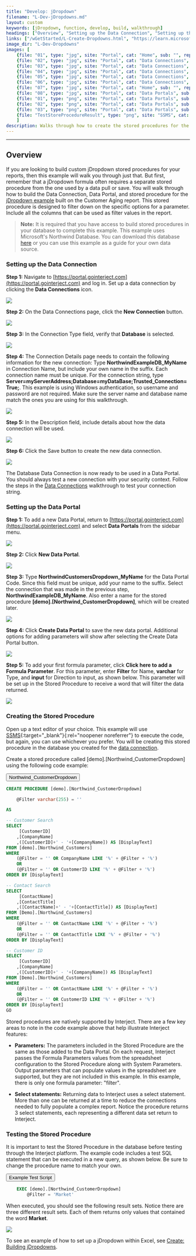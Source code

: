 ```yaml
---
title: "Develop: jDropdown"
filename: "L-Dev-jDropdowns.md"
layout: custom
keywords: [jDropdown, function, develop, build, walkthrough]
headings: ["Overview", "Setting up the Data Connection", "Setting up the Data Portal", "Creating the Stored Procedure", "Testing the Stored Procedure"]
links: ["/wGetStarted/L-Create-Dropdowns.html", "https://learn.microsoft.com/en-us/dotnet/framework/data/adonet/sql/linq/downloading-sample-databases", "https://portal.gointerject.com", "/wPortal/L-Database-Connection.html#testing-the-connection-string-from-within-excel", "https://portal.gointerject.com", "https://docs.microsoft.com/en-us/sql/ssms/download-sql-server-management-studio-ssms?view=sql-server-2017", "/wGetStarted/L-Create-Dropdowns.html"]
image_dir: "L-Dev-Dropdowns"
images: [
	{file: "01", type: "jpg", site: "Portal", cat: "Home", sub: "", report: "", ribbon: "", config: ""}, 
	{file: "02", type: "jpg", site: "Portal", cat: "Data Connections", sub: "", report: "", ribbon: "", config: ""}, 
	{file: "03", type: "jpg", site: "Portal", cat: "Data Connections", sub: "Details", report: "", ribbon: "", config: ""}, 
	{file: "04", type: "jpg", site: "Portal", cat: "Data Connections", sub: "Details", report: "", ribbon: "", config: ""}, 
	{file: "05", type: "jpg", site: "Portal", cat: "Data Connections", sub: "Details", report: "", ribbon: "", config: ""}, 
	{file: "06", type: "jpg", site: "Portal", cat: "Data Connections", sub: "Details", report: "", ribbon: "", config: ""}, 
	{file: "07", type: "jpg", site: "Portal", cat: "Home", sub: "", report: "", ribbon: "", config: ""}, 
	{file: "08", type: "jpg", site: "Portal", cat: "Data Portals", sub: "", report: "", ribbon: "", config: ""}, 
	{file: "01", type: "png", site: "Portal", cat: "Data Portals", sub: "Details", report: "", ribbon: "", config: ""}, 
	{file: "02", type: "png", site: "Portal", cat: "Data Portals", sub: "Details", report: "", ribbon: "", config: ""}, 
	{file: "03", type: "png", site: "Portal", cat: "Data Portals", sub: "Details", report: "", ribbon: "", config: ""}, 
	{file: "TestStoreProcedureResult", type: "png", site: "SSMS", cat: "Code", sub: "", report: "", ribbon: "", config: ""}
	]
description: Walks through how to create the stored procedures for the jDropdowns built in the customer aging create report.
---
```

* * *

## Overview

 If you are looking to build custom jDropdown stored procedures for your reports, then this example will walk you through just that. But first, remember that a jDropdown formula often requires a separate stored procedure from the one used by a data pull or save. You will walk through how to build the Data Connection, Data Portal, and stored procedure for the [jDropdown example](/wGetStarted/L-Create-Dropdowns.html) built on the Customer Aging report. This stored procedure is designed to filter down on the specific options for a parameter. Include all the columns that can be used as filter values in the report.

<blockquote class=highlight_note>
<b>Note:</b> It is required that you have access to build stored procedures in your database to complete this example. This example uses Microsoft's Northwind Database. You can download this database <a href="https://learn.microsoft.com/en-us/dotnet/framework/data/adonet/sql/linq/downloading-sample-databases">here</a> or you can use this example as a guide for your own data source.
</blockquote>

### Setting up the Data Connection

**Step 1:** Navigate to [https://portal.gointerject.com](https://portal.gointerject.com) and log in. Set up a data connection by clicking the **Data Connections** icon.

![](/images/L-Dev-Dropdowns/01.jpg)
<br>

**Step 2:** On the Data Connections page, click the **New Connection** button.

![](/images/L-Dev-Dropdowns/02.jpg)
<br>

**Step 3:** In the Connection Type field, verify that **Database** is selected.

![](/images/L-Dev-Dropdowns/03.jpg)
<br>

**Step 4:** The Connection Details page needs to contain the following information for the new connection: Type **NorthwindExampleDB_MyName** in Connection Name, but include your own name in the suffix. Each connection name must be unique. For the connection string, type **Server=myServerAddress;Database=myDataBase;Trusted_Connection=True;**. This example is using Windows authentication, so username and password are not required. Make sure the server name and database name match the ones you are using for this walkthrough.

![](/images/L-Dev-Dropdowns/04.jpg)
<br>

**Step 5:** In the Description field, include details about how the data connection will be used.

![](/images/L-Dev-Dropdowns/05.jpg)
<br>

**Step 6:** Click the Save button to create the new data connection.

![](/images/L-Dev-Dropdowns/06.jpg)
<br>

The Database Data Connection is now ready to be used in a Data Portal. You should always test a new connection with your security context. Follow the steps in the [Data Connections](/wPortal/L-Database-Connection.html#testing-the-connection-string-from-within-excel) walkthrough to test your connection string.

### Setting up the Data Portal

**Step 1:** To add a new Data Portal, return to [https://portal.gointerject.com](https://portal.gointerject.com) and select **Data Portals** from the sidebar menu.

![](/images/L-Dev-Dropdowns/07.jpg)
<br>

**Step 2:** Click **New Data Portal**.

![](/images/L-Dev-Dropdowns/08.jpg)
<br>

**Step 3:** Type **NorthwindCustomersDropdown_MyName** for the Data Portal Code. Since this field must be unique, add your name to the suffix. Select the connection that was made in the previous step, **NorthwindExampleDB_MyName**. Also enter a name for the stored procedure **\[demo\].\[Northwind_CustomerDropdown\]**, which will be created later.

![](/images/L-Dev-Dropdowns/01.png)
<br>

**Step 4:** Click **Create Data Portal** to save the new data portal. Additional options for adding parameters will show after selecting the Create Data Portal button.

![](/images/L-Dev-Dropdowns/02.png)
<br>

**Step 5:** To add your first formula parameter, click **Click here to add a Formula Parameter**. For this parameter, enter **Filter** for Name, **varchar** for Type, and **input** for Direction to input, as shown below. This parameter will be set up in the Stored Procedure to receive a word that will filter the data returned.

![](/images/L-Dev-Dropdowns/03.png)
<br>

### Creating the Stored Procedure

Open up a text editor of your choice. This example will use [SSMS](https://docs.microsoft.com/en-us/sql/ssms/download-sql-server-management-studio-ssms?view=sql-server-2017){:target="_blank"}{:rel="noopener noreferrer"} to execute the code, but again, you can use whichever you prefer. You will be creating this stored procedure in the database you created for the [data connection](#setting-up-the-data-connection).

Create a stored procedure called [demo].[Northwind_CustomerDropdown] using the following code example:

<button class = "collapsible"> Northwind_CustomerDropdown </button>
<div markdown="1" class="panel">

```sql
CREATE PROCEDURE [demo].[Northwind_CustomerDropdown]

	@Filter varchar(255) = ''

AS

-- Customer Search
SELECT
	 [CustomerID]
	,[CompanyName]
	,([CustomerID]+' - '+[CompanyName]) AS [DisplayText]
FROM [demo].[Northwind_Customers]
WHERE
	(@Filter = '' OR CompanyName LIKE '%' + @Filter + '%')
	OR
	(@Filter = '' OR CustomerID LIKE '%' + @Filter + '%')
ORDER BY [DisplayText]

-- Contact Search
SELECT
	 [ContactName]	
	,[ContactTitle]
	,([ContactName]+' - '+[ContactTitle]) AS [DisplayText]
FROM [Demo].[Northwind_Customers]
WHERE
	(@Filter = '' OR ContactName LIKE '%' + @Filter + '%')
	OR
	(@Filter = '' OR ContactTitle LIKE '%' + @Filter + '%')
ORDER BY [DisplayText]

-- Customer ID
SELECT
	 [CustomerID]	
	,[CompanyName]
	,([CustomerID]+' - '+[CompanyName]) AS [DisplayText]
FROM [Demo].[Northwind_Customers]
WHERE
	(@Filter = '' OR ContactName LIKE '%' + @Filter + '%')
	OR
	(@Filter = '' OR CustomerID LIKE '%' + @Filter + '%')
ORDER BY [DisplayText]
GO
```

</div>

Stored procedures are natively supported by Interject. There are a few key areas to note in the code example above that help illustrate Interject features:

* **Parameters:** The parameters included in the Stored Procedure are the same as those added to the Data Portal. On each request, Interject passes the Formula Parameters values from the spreadsheet configuration to the Stored Procedure along with System Parameters. Output parameters that can populate values in the spreadsheet are supported, but they are not included in this example. In this example, there is only one formula parameter: "filter".

* **Select statements:** Returning data to Interject uses a select statement. More than one can be returned at a time to reduce the connections needed to fully populate a complex report. Notice the procedure returns 3 select statements, each representing a different data set return to Interject.

### Testing the Stored Procedure

It is important to test the Stored Procedure in the database before testing through the Interject platform. The example code includes a test SQL statement that can be executed in a new query, as shown below. Be sure to change the procedure name to match your own.

<button class="collapsible">Example Test Script</button>
<div markdown="1" class="panel">

```sql
	EXEC [demo].[Northwind_CustomerDropdown]
		@Filter = 'Market'
```

</div>

When executed, you should see the following result sets. Notice there are three different result sets. Each of them returns only values that contained the word **Market**.

![](/images/L-Dev-Dropdowns/TestStoreProcedureResult.png)
<br>

To see an example of how to set up a jDropdown within Excel, see [Create: Building jDropdowns](/wGetStarted/L-Create-Dropdowns.html).
